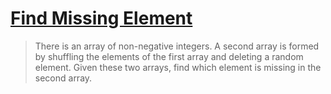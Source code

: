 # [Find Missing Element](http://www.ardendertat.com/2011/09/27/programming-interview-questions-4-find-missing-element/)

>  There is an array of non-negative integers. A second array is formed by shuffling the elements of the first array and deleting a random element. Given these two arrays, find which element is missing in the second array.